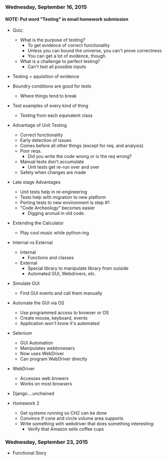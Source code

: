 ### Wednesday, September 16, 2015
#### NOTE: Put word "Testing" in email homework submission

* Quiz:
	* What is the purpose of testing?
		* To get evidence of correct functionality
		* Unless you can bound the universe, you can't prove correctness
		* You can get a lot of evidence, though.
	* What is a challenge to perfect testing?
		* Can't test all possible inputs

* Testing = aquisition of evidence
* Boundry conditions are good for tests
	* Where things tend to break
* Test examples of every kind of thing
	* Testing from each equivalent class

* Advantage of Unit Testing
	* Correct functionality
	* Early detection of issues
	* Comes before all other things (except for req. and analysis)
	* Poor reqs.
		* Did you write the code wrong or is the req wrong?
	* Manual tests don't accumulate
		* Unit tests get re-run over and over
	* Safety when changes are made
* Late stage Advantages
	* Unit tests help in re-engineering
	* Tests help with migration to new platform
	* Porting tests to new environment is step #1
	* "Code Archeology" becomes easier
		* Digging aronud in old code.

* Extending the Calculator
	* Play cool music while python-ing

* Internal vs External
	* Internal
		* Functions and classes
	* External
		* Special library to manipulate library from outside
		* Automated GUI, Webdrivers, etc.

* Simulate GUI
	* Find GUI events and call them manually

* Automate the GUI via OS
	* Use programmed access to browser or OS
	* Create mouse, keyboard, events
	* Application won't know it's automated

* Selenium
	* GUI Automation
	* Manipulates webbrowsers
	* Now uses WebDriver
	* Can program WebDriver directly

* WebDriver
	* Accesses web browers
	* Works on most browsers

* Django....unchained

* Homework 2
	* Get systems running so CH2 can be done
	* Convince if cone and circle volume area supports
	* Write something with webdriver that does something interesting:
		* Verify that Amazon sells coffee cups

### Wednesday, September 23, 2015

* Functional Story
